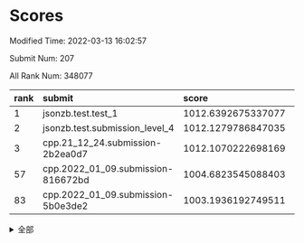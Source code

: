 # Scores

Modified Time: 2022-03-13 16:02:57

Submit Num: 207

All Rank Num: 348077

| rank |               submit               |       score        |       sigma        | pk_num |
| :--- | :--------------------------------- | :----------------- | :----------------- | :----- |
| 1    | jsonzb.test.test_1                 | 1012.6392675337077 | 0.8022485820896658 | 6725   |
| 2    | jsonzb.test.submission_level_4     | 1012.1279786847035 | 0.8050511917855541 | 6729   |
| 3    | cpp.21_12_24.submission-2b2ea0d7   | 1012.1070222698169 | 0.7799590689177489 | 6728   |
| 57   | cpp.2022_01_09.submission-816672bd | 1004.6823545088403 | 0.7214338665419954 | 6727   |
| 83   | cpp.2022_01_09.submission-5b0e3de2 | 1003.1936192749511 | 0.7255820421859626 | 6727   |


<details>
<summary>全部</summary>

| rank |                 submit                 |       score        |       sigma        | pk_num |
| :--- | :------------------------------------- | :----------------- | :----------------- | :----- |
| 1    | jsonzb.test.test_1                     | 1012.6392675337077 | 0.8022485820896658 | 6725   |
| 2    | jsonzb.test.submission_level_4         | 1012.1279786847035 | 0.8050511917855541 | 6729   |
| 3    | cpp.21_12_24.submission-2b2ea0d7       | 1012.1070222698169 | 0.7799590689177489 | 6728   |
| 4    | gobigger.level_3.submission_level_3_15 | 1011.6271665484498 | 0.7682949229813679 | 6724   |
| 5    | gobigger.level_3.submission_level_3_6  | 1011.2775146955545 | 0.8083901796843841 | 6733   |
| 6    | gobigger.level_3.submission_level_3_16 | 1011.2428699189123 | 0.7529473055043839 | 6727   |
| 7    | gobigger.level_3.submission_level_3_34 | 1011.2187492146008 | 0.7841707656524617 | 6728   |
| 8    | gobigger.level_3.submission_level_3_11 | 1010.9694757436049 | 0.7500932315566826 | 6731   |
| 9    | gobigger.level_3.submission_level_3_30 | 1010.7964069830709 | 0.7689679724429018 | 6726   |
| 10   | gobigger.level_3.submission_level_3_22 | 1010.6952219664204 | 0.7479946812816125 | 6726   |
| 11   | gobigger.level_3.submission_level_3_26 | 1010.6930872745296 | 0.76947107300107   | 6728   |
| 12   | gobigger.level_3.submission_level_3_13 | 1010.6806538803731 | 0.7684795779465565 | 6725   |
| 13   | gobigger.level_3.submission_level_3_0  | 1010.5432574490688 | 0.7722101752105462 | 6721   |
| 14   | gobigger.level_3.submission_level_3_27 | 1010.4723147512333 | 0.7549234088950016 | 6731   |
| 15   | gobigger.level_3.submission_level_3_43 | 1010.4564382913123 | 0.7378392285770777 | 6727   |
| 16   | gobigger.level_3.submission_level_3_42 | 1010.4048574453794 | 0.7558302247865752 | 6726   |
| 17   | gobigger.level_3.submission_level_3_20 | 1010.3826143688534 | 0.770484978960973  | 6731   |
| 18   | gobigger.level_3.submission_level_3_48 | 1010.3432122433992 | 0.7614563596448789 | 6721   |
| 19   | gobigger.level_3.submission_level_3_28 | 1010.3030197209174 | 0.7650635093920832 | 6728   |
| 20   | gobigger.level_3.submission_level_3_39 | 1010.2249897254553 | 0.7847989630401381 | 6721   |
| 21   | gobigger.level_3.submission_level_3_19 | 1010.1510743967879 | 0.7557648060367865 | 6725   |
| 22   | gobigger.level_3.submission_level_3_49 | 1010.1087958460434 | 0.7518590264835995 | 6728   |
| 23   | gobigger.level_3.submission_level_3_7  | 1010.1028699141574 | 0.7506332150419256 | 6721   |
| 24   | gobigger.level_3.submission_level_3_38 | 1010.0973606009125 | 0.7590180086842119 | 6724   |
| 25   | gobigger.level_3.submission_level_3_9  | 1010.0899213539532 | 0.7694873038184182 | 6720   |
| 26   | gobigger.level_3.submission_level_3_25 | 1010.0399357732073 | 0.7664621136296683 | 6729   |
| 27   | gobigger.level_3.submission_level_3_29 | 1009.9999926073974 | 0.7605023947979086 | 6724   |
| 28   | gobigger.level_3.submission_level_3_46 | 1009.9918913440122 | 0.7352602372671331 | 6726   |
| 29   | gobigger.level_3.submission_level_3_3  | 1009.9687408255182 | 0.7490061678712046 | 6724   |
| 30   | gobigger.level_3.submission_level_3_33 | 1009.9644001837347 | 0.7805551952339986 | 6727   |
| 31   | gobigger.level_3.submission_level_3_41 | 1009.9090133784192 | 0.7558023970983555 | 6725   |
| 32   | gobigger.level_3.submission_level_3_17 | 1009.8998033816737 | 0.7500520613452982 | 6730   |
| 33   | gobigger.level_3.submission_level_3_4  | 1009.8578541447007 | 0.7574899758379251 | 6729   |
| 34   | gobigger.level_3.submission_level_3_37 | 1009.7252852685864 | 0.7642465370240479 | 6723   |
| 35   | gobigger.level_3.submission_level_3_36 | 1009.7121054396083 | 0.7718265192213412 | 6725   |
| 36   | gobigger.level_3.submission_level_3_2  | 1009.6261146400932 | 0.7478559378129499 | 6727   |
| 37   | gobigger.level_3.submission_level_3_18 | 1009.6199604315959 | 0.7361287090795057 | 6729   |
| 38   | gobigger.level_3.submission_level_3_14 | 1009.5934194125348 | 0.7535307452836747 | 6726   |
| 39   | gobigger.level_3.submission_level_3_21 | 1009.5394190424098 | 0.7483342646565668 | 6726   |
| 40   | gobigger.level_3.submission_level_3_12 | 1009.4745445482521 | 0.7643023862503936 | 6725   |
| 41   | gobigger.level_3.submission_level_3_32 | 1009.4311729412827 | 0.7389755021175644 | 6725   |
| 42   | gobigger.level_3.submission_level_3_1  | 1009.3999271442387 | 0.7343718299254984 | 6728   |
| 43   | gobigger.level_3.submission_level_3_10 | 1009.3549049159902 | 0.7541145038216835 | 6729   |
| 44   | gobigger.level_3.submission_level_3_44 | 1009.3416035592155 | 0.7454599072986546 | 6726   |
| 45   | gobigger.level_3.submission_level_3_40 | 1009.2922106704641 | 0.74605502895947   | 6726   |
| 46   | gobigger.level_3.submission_level_3_47 | 1009.2343071835801 | 0.744848712763224  | 6731   |
| 47   | gobigger.level_3.submission_level_3_45 | 1009.1706675115392 | 0.7592016237900109 | 6730   |
| 48   | gobigger.level_3.submission_level_3_24 | 1009.1318318966821 | 0.737694029987963  | 6725   |
| 49   | gobigger.level_3.submission_level_3_23 | 1009.0747982253006 | 0.7527271294686506 | 6729   |
| 50   | gobigger.level_3.submission_level_3_8  | 1008.870311638056  | 0.743004537998044  | 6726   |
| 51   | gobigger.level_3.submission_level_3_35 | 1008.8080334152493 | 0.7541643552270818 | 6727   |
| 52   | gobigger.level_3.submission_level_3_5  | 1008.4831462360128 | 0.7457678975773416 | 6724   |
| 53   | gobigger.level_3.submission_level_3_31 | 1008.2411781543813 | 0.7367143001145826 | 6730   |
| 54   | gobigger.level_1.submission_level_1_36 | 1005.1448719864068 | 0.7334519804426645 | 6726   |
| 55   | gobigger.level_1.submission_level_1_21 | 1005.073532682842  | 0.724922125093434  | 6726   |
| 56   | gobigger.level_1.submission_level_1_26 | 1004.7054688177845 | 0.7216499859373459 | 6731   |
| 57   | cpp.2022_01_09.submission-816672bd     | 1004.6823545088403 | 0.7214338665419954 | 6727   |
| 58   | gobigger.level_1.submission_level_1_18 | 1004.448950859006  | 0.724577599726607  | 6721   |
| 59   | gobigger.level_1.submission_level_1_8  | 1004.4204839363721 | 0.7219811769299012 | 6725   |
| 60   | gobigger.level_1.submission_level_1_12 | 1004.4087234549316 | 0.7216919789555897 | 6722   |
| 61   | gobigger.level_1.submission_level_1_7  | 1004.4029919335744 | 0.7188373326626529 | 6729   |
| 62   | gobigger.level_1.submission_level_1_34 | 1004.3174735719955 | 0.7339111128011805 | 6727   |
| 63   | gobigger.level_1.submission_level_1_2  | 1004.248323421476  | 0.7139468909840432 | 6729   |
| 64   | gobigger.level_1.submission_level_1_49 | 1004.2364483852352 | 0.7206639456314763 | 6725   |
| 65   | gobigger.level_1.submission_level_1_0  | 1004.2229423019695 | 0.7079248054770888 | 6730   |
| 66   | gobigger.level_1.submission_level_1_45 | 1004.177752921589  | 0.7248909441212555 | 6725   |
| 67   | gobigger.level_1.submission_level_1_16 | 1004.1663263356531 | 0.7243921731881903 | 6724   |
| 68   | gobigger.level_1.submission_level_1_17 | 1003.805272409077  | 0.7083701201250032 | 6728   |
| 69   | gobigger.level_1.submission_level_1_39 | 1003.8043245263603 | 0.722432263440124  | 6725   |
| 70   | gobigger.level_1.submission_level_1_28 | 1003.7899467452083 | 0.7087367125693909 | 6729   |
| 71   | gobigger.level_1.submission_level_1_13 | 1003.7752951231985 | 0.7090734759024987 | 6727   |
| 72   | gobigger.level_1.submission_level_1_31 | 1003.6768291989611 | 0.7162371445740723 | 6725   |
| 73   | gobigger.level_1.submission_level_1_4  | 1003.6514707066683 | 0.7143287946298896 | 6721   |
| 74   | gobigger.level_1.submission_level_1_11 | 1003.643573760162  | 0.7056665746640349 | 6729   |
| 75   | gobigger.level_1.submission_level_1_43 | 1003.6240426297093 | 0.7169533386444942 | 6729   |
| 76   | gobigger.level_1.submission_level_1_29 | 1003.5928178406851 | 0.7309165755072841 | 6724   |
| 77   | gobigger.level_1.submission_level_1_9  | 1003.5556946972839 | 0.719670148955882  | 6727   |
| 78   | gobigger.level_1.submission_level_1_23 | 1003.4393134695079 | 0.7073692902004256 | 6730   |
| 79   | gobigger.level_1.submission_level_1_32 | 1003.3833433203687 | 0.7175525202187876 | 6724   |
| 80   | gobigger.level_1.submission_level_1_1  | 1003.3610457683251 | 0.7151126973677054 | 6728   |
| 81   | gobigger.level_1.submission_level_1_40 | 1003.3309482587293 | 0.7152406485773963 | 6729   |
| 82   | gobigger.level_1.submission_level_1_41 | 1003.3285457089537 | 0.7119451386252721 | 6728   |
| 83   | cpp.2022_01_09.submission-5b0e3de2     | 1003.1936192749511 | 0.7255820421859626 | 6727   |
| 84   | gobigger.level_1.submission_level_1_48 | 1003.1816666327398 | 0.7175679314792023 | 6726   |
| 85   | gobigger.level_1.submission_level_1_44 | 1003.1434344627145 | 0.717616327557598  | 6726   |
| 86   | gobigger.level_1.submission_level_1_20 | 1003.1261884535435 | 0.7060388340965243 | 6725   |
| 87   | gobigger.level_1.submission_level_1_46 | 1003.1165033721327 | 0.7089272517507066 | 6725   |
| 88   | gobigger.level_1.submission_level_1_6  | 1003.0726066861878 | 0.7066744131877596 | 6730   |
| 89   | gobigger.level_1.submission_level_1_33 | 1003.0564407374171 | 0.698921334164734  | 6726   |
| 90   | gobigger.level_1.submission_level_1_5  | 1003.0372799757115 | 0.7179575216802004 | 6728   |
| 91   | gobigger.level_1.submission_level_1_47 | 1002.8980701487574 | 0.7220638078683    | 6726   |
| 92   | gobigger.level_1.submission_level_1_19 | 1002.8237334432764 | 0.7226943268497676 | 6726   |
| 93   | gobigger.level_1.submission_level_1_15 | 1002.713809664762  | 0.7091037383972906 | 6725   |
| 94   | gobigger.level_1.submission_level_1_25 | 1002.6990732302372 | 0.7195947514771875 | 6727   |
| 95   | gobigger.level_1.submission_level_1_22 | 1002.6947679243435 | 0.720251483057391  | 6722   |
| 96   | gobigger.level_1.submission_level_1_24 | 1002.6586439617108 | 0.7221725319966038 | 6722   |
| 97   | gobigger.level_1.submission_level_1_38 | 1002.6053032629867 | 0.7115398262175282 | 6723   |
| 98   | gobigger.level_1.submission_level_1_10 | 1002.4348702987525 | 0.70651151374014   | 6726   |
| 99   | gobigger.level_1.submission_level_1_35 | 1002.3987519560218 | 0.7260167637898262 | 6725   |
| 100  | gobigger.level_1.submission_level_1_3  | 1002.3040870124859 | 0.7230740952324785 | 6729   |
| 101  | gobigger.level_1.submission_level_1_27 | 1002.083658606584  | 0.7163070986955653 | 6728   |
| 102  | gobigger.level_1.submission_level_1_42 | 1001.9949467770529 | 0.7015810769056435 | 6725   |
| 103  | gobigger.level_1.submission_level_1_14 | 1001.7348860953299 | 0.7226661780209683 | 6726   |
| 104  | gobigger.level_1.submission_level_1_30 | 1001.6899900616294 | 0.7112919491196955 | 6726   |
| 105  | gobigger.level_1.submission_level_1_37 | 1001.6252441669551 | 0.7050420489114795 | 6725   |
| 106  | gobigger.random.submission_random_29   | 997.3171981485351  | 0.7040882660377173 | 6729   |
| 107  | gobigger.random.submission_random_45   | 997.0890739626193  | 0.7218130135242886 | 6723   |
| 108  | gobigger.random.submission_random_15   | 997.080456061307   | 0.7079902703129793 | 6722   |
| 109  | gobigger.random.submission_random_2    | 996.9155546954324  | 0.7165045874801141 | 6731   |
| 110  | gobigger.random.submission_random_23   | 996.8624938148303  | 0.7098388974250823 | 6732   |
| 111  | gobigger.random.submission_random_18   | 996.7952208044885  | 0.7018384361302945 | 6722   |
| 112  | gobigger.random.submission_random_47   | 996.5840070986654  | 0.7222275884740613 | 6728   |
| 113  | gobigger.random.submission_random_10   | 996.5326487899283  | 0.7097612218672249 | 6724   |
| 114  | gobigger.random.submission_random_9    | 996.5256816496495  | 0.7004272407953236 | 6721   |
| 115  | gobigger.random.submission_random_26   | 996.5144261434357  | 0.7224880475489259 | 6726   |
| 116  | gobigger.random.submission_random_24   | 996.4830966735145  | 0.7146770786319513 | 6728   |
| 117  | gobigger.random.submission_random_36   | 996.4793768206512  | 0.7096473307036736 | 6731   |
| 118  | gobigger.random.submission_random_0    | 996.4598658500579  | 0.7127480442086697 | 6729   |
| 119  | gobigger.random.submission_random_40   | 996.3529862955326  | 0.716359219863151  | 6724   |
| 120  | gobigger.random.submission_random_19   | 996.337463447027   | 0.7182383847259685 | 6724   |
| 121  | gobigger.random.submission_random_37   | 996.3249815423846  | 0.7035392286619712 | 6726   |
| 122  | gobigger.random.submission_random_43   | 996.3225571920079  | 0.7087900144153606 | 6730   |
| 123  | gobigger.random.submission_random_25   | 996.3082566558588  | 0.70625746640417   | 6727   |
| 124  | gobigger.random.submission_random_49   | 996.2903245274761  | 0.7077831789932676 | 6725   |
| 125  | gobigger.random.submission_random_42   | 996.2583971338336  | 0.7012125024218572 | 6727   |
| 126  | gobigger.random.submission_random_38   | 996.2457550749492  | 0.7120460016330646 | 6733   |
| 127  | gobigger.random.submission_random_11   | 996.2375294022848  | 0.7130737292269087 | 6723   |
| 128  | gobigger.random.submission_random_44   | 996.2298157333215  | 0.7108861258305702 | 6726   |
| 129  | gobigger.random.submission_random_6    | 996.2296684830825  | 0.7212585171553242 | 6726   |
| 130  | gobigger.random.submission_random_39   | 996.2150181463459  | 0.7164088627345859 | 6725   |
| 131  | gobigger.random.submission_random_21   | 996.0890526730087  | 0.7230930362378486 | 6725   |
| 132  | gobigger.random.submission_random_30   | 996.0613852172058  | 0.7051043728537776 | 6725   |
| 133  | gobigger.random.submission_random_14   | 995.987881129589   | 0.7085980134177559 | 6723   |
| 134  | gobigger.random.submission_random_12   | 995.9534408668457  | 0.7124672522412799 | 6726   |
| 135  | gobigger.random.submission_random_3    | 995.9311827128679  | 0.7062521137747843 | 6723   |
| 136  | gobigger.random.submission_random_5    | 995.909663232199   | 0.6988959695230277 | 6721   |
| 137  | gobigger.random.submission_random_28   | 995.8759226181186  | 0.710436106250542  | 6726   |
| 138  | gobigger.random.submission_random_17   | 995.7805150229719  | 0.6997027852989895 | 6730   |
| 139  | gobigger.random.submission_random_32   | 995.6899716429775  | 0.7030456871719287 | 6725   |
| 140  | gobigger.random.submission_random_27   | 995.684461368477   | 0.7107087225318777 | 6728   |
| 141  | gobigger.random.submission_random_41   | 995.6708421321713  | 0.7248689771373192 | 6727   |
| 142  | gobigger.random.submission_random_4    | 995.6707346040869  | 0.7197472104226827 | 6726   |
| 143  | gobigger.random.submission_random_31   | 995.6591752305537  | 0.706675090419387  | 6723   |
| 144  | gobigger.random.submission_random_1    | 995.5028201633409  | 0.7201007577771252 | 6726   |
| 145  | gobigger.random.submission_random_16   | 995.4397489847474  | 0.7042010072378702 | 6723   |
| 146  | gobigger.random.submission_random_46   | 995.3351271884258  | 0.7021288683092214 | 6727   |
| 147  | gobigger.random.submission_random_33   | 995.1960794124228  | 0.7134368037929797 | 6724   |
| 148  | gobigger.random.submission_random_48   | 995.1620675468569  | 0.7237063308392262 | 6722   |
| 149  | gobigger.random.submission_random_20   | 995.1537192970201  | 0.7032939291691691 | 6730   |
| 150  | gobigger.random.submission_random_13   | 995.1220584199915  | 0.7178885609021672 | 6728   |
| 151  | gobigger.random.submission_random_34   | 995.0601349709549  | 0.7346031880441453 | 6728   |
| 152  | gobigger.random.submission_random_8    | 994.9170001507119  | 0.7200315592991908 | 6727   |
| 153  | gobigger.random.submission_random_35   | 994.8631945073315  | 0.717513009599484  | 6728   |
| 154  | gobigger.random.submission_random_7    | 994.7407739433328  | 0.7135143965925801 | 6729   |
| 155  | gobigger.random.submission_random_22   | 994.2686123041092  | 0.7219378835148137 | 6729   |
| 156  | gobigger.level_2.submission_level_2_10 | 994.2537885444654  | 0.7467029042713162 | 6723   |
| 157  | gobigger.level_2.submission_level_2_34 | 993.9721588384256  | 0.7284115265884691 | 6722   |
| 158  | gobigger.level_2.submission_level_2_46 | 993.7828650936303  | 0.7353628380846635 | 6725   |
| 159  | gobigger.level_2.submission_level_2_11 | 993.7427324233631  | 0.7409793361577377 | 6721   |
| 160  | gobigger.level_2.submission_level_2_48 | 993.5400239497147  | 0.7309886008889048 | 6723   |
| 161  | gobigger.level_2.submission_level_2_38 | 993.4804023387742  | 0.7434328541407906 | 6732   |
| 162  | gobigger.level_2.submission_level_2_45 | 993.3954788941987  | 0.7545717095941791 | 6725   |
| 163  | gobigger.level_2.submission_level_2_5  | 993.363732675268   | 0.74106417877167   | 6729   |
| 164  | gobigger.level_2.submission_level_2_8  | 993.210947489819   | 0.7466750066219427 | 6729   |
| 165  | gobigger.level_2.submission_level_2_43 | 993.2045211104729  | 0.73485233734101   | 6725   |
| 166  | gobigger.level_2.submission_level_2_40 | 993.0646955309373  | 0.7435291006312785 | 6724   |
| 167  | gobigger.level_2.submission_level_2_21 | 992.9774866514077  | 0.7364652597403301 | 6730   |
| 168  | gobigger.level_2.submission_level_2_4  | 992.9525801662871  | 0.7372955725953155 | 6722   |
| 169  | gobigger.level_2.submission_level_2_37 | 992.7791830540253  | 0.7337087576585398 | 6727   |
| 170  | gobigger.level_2.submission_level_2_33 | 992.7273570933972  | 0.7574357678289944 | 6719   |
| 171  | gobigger.level_2.submission_level_2_28 | 992.7157285739215  | 0.725880300474115  | 6721   |
| 172  | gobigger.level_2.submission_level_2_25 | 992.6692140974194  | 0.7416538134528345 | 6728   |
| 173  | gobigger.level_2.submission_level_2_35 | 992.5699677600259  | 0.7599276054504808 | 6725   |
| 174  | gobigger.level_2.submission_level_2_2  | 992.4479081015947  | 0.7401476595658051 | 6724   |
| 175  | gobigger.level_2.submission_level_2_0  | 992.4441251495354  | 0.7352841745070323 | 6726   |
| 176  | gobigger.level_2.submission_level_2_16 | 992.4204084883972  | 0.7267772815276756 | 6729   |
| 177  | gobigger.level_2.submission_level_2_9  | 992.3832864173545  | 0.753531075487321  | 6726   |
| 178  | gobigger.level_2.submission_level_2_22 | 992.3315456012373  | 0.7429936958716932 | 6727   |
| 179  | gobigger.level_2.submission_level_2_26 | 992.2844623173387  | 0.7405614735839697 | 6724   |
| 180  | gobigger.level_2.submission_level_2_24 | 992.2441867393753  | 0.7489113559012753 | 6728   |
| 181  | gobigger.level_2.submission_level_2_31 | 992.1629225572228  | 0.7312709641711522 | 6723   |
| 182  | gobigger.level_2.submission_level_2_3  | 992.0698226310909  | 0.7649489551933912 | 6726   |
| 183  | gobigger.level_2.submission_level_2_23 | 992.0590885570338  | 0.75837231968392   | 6725   |
| 184  | gobigger.level_2.submission_level_2_14 | 992.0482705807165  | 0.74981704473564   | 6732   |
| 185  | gobigger.level_2.submission_level_2_15 | 991.9875802826064  | 0.7472104847367069 | 6724   |
| 186  | gobigger.level_2.submission_level_2_41 | 991.8676658863341  | 0.7516950546799386 | 6726   |
| 187  | gobigger.level_2.submission_level_2_32 | 991.7523382565032  | 0.7255349213728878 | 6728   |
| 188  | gobigger.level_2.submission_level_2_12 | 991.7237240014017  | 0.7643227879158109 | 6729   |
| 189  | gobigger.level_2.submission_level_2_19 | 991.6160455669341  | 0.7557101426686327 | 6732   |
| 190  | gobigger.level_2.submission_level_2_42 | 991.6154028990269  | 0.7463848807852111 | 6726   |
| 191  | gobigger.level_2.submission_level_2_6  | 991.4535041685313  | 0.7689861038129902 | 6726   |
| 192  | gobigger.level_2.submission_level_2_17 | 991.2998547999453  | 0.7413780318186655 | 6729   |
| 193  | gobigger.level_2.submission_level_2_7  | 991.1889069678007  | 0.7494207204106417 | 6727   |
| 194  | gobigger.level_2.submission_level_2_49 | 991.099566367197   | 0.7628853684021799 | 6728   |
| 195  | gobigger.level_2.submission_level_2_39 | 991.0322956878874  | 0.7540932077680348 | 6723   |
| 196  | gobigger.level_2.submission_level_2_30 | 991.0048107831205  | 0.7467535002722637 | 6723   |
| 197  | gobigger.level_2.submission_level_2_13 | 990.7555629468632  | 0.7592142459473024 | 6724   |
| 198  | gobigger.level_2.submission_level_2_47 | 990.7466467815291  | 0.7498858976799897 | 6723   |
| 199  | gobigger.level_2.submission_level_2_1  | 990.6549580751805  | 0.7780632570450622 | 6728   |
| 200  | gobigger.level_2.submission_level_2_29 | 990.61686320018    | 0.7714825767617015 | 6726   |
| 201  | gobigger.level_2.submission_level_2_18 | 990.6046279810338  | 0.762682529203791  | 6725   |
| 202  | gobigger.level_2.submission_level_2_36 | 990.2300407392665  | 0.7715879091177266 | 6721   |
| 203  | gobigger.level_2.submission_level_2_44 | 990.1761153729869  | 0.7722121377389917 | 6726   |
| 204  | gobigger.level_2.submission_level_2_27 | 989.8514563575378  | 0.7882274635777591 | 6720   |
| 205  | gobigger.level_2.submission_level_2_20 | 989.6893053420191  | 0.7950696851652514 | 6723   |
| 206  | gobigger.none.submission_none_1        | 976.2710070427122  | 1.4129179557731806 | 6726   |
| 207  | gobigger.none.submission_none_0        | 975.7580151299161  | 1.5145229334273878 | 6728   |

</details>